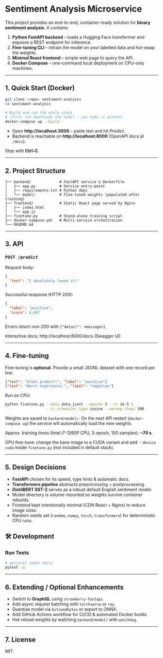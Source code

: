 # Sentiment Analysis Microservice

This project provides an end-to-end, container-ready solution for **binary sentiment analysis**.
It contains:

1. **Python FastAPI backend** – loads a Hugging Face transformer and exposes a REST endpoint for inference.
2. **Fine-tuning CLI** – retrain the model on your labelled data and hot-swap the weights.
3. **Minimal React frontend** – simple web page to query the API.
4. **Docker Compose** – one-command local deployment on CPU-only machines.

---

## 1. Quick Start (Docker)

```bash
git clone <repo> sentiment-analysis
cd sentiment-analysis

# Build and run the whole stack
# (first run downloads the model – can take ~1 minute)
docker-compose up --build
```

* Open **http://localhost:3000** – paste text and hit *Predict*.
* Backend is reachable on **http://localhost:8000** (OpenAPI docs at `/docs`).

Stop with **Ctrl-C**.

---

## 2. Project Structure

```
├── backend/             # FastAPI service & Dockerfile
│   ├── app.py           # Service entry-point
│   ├── requirements.txt # Python deps
│   └── model/           # Fine-tuned weights (populated after training)
├── frontend/            # Static React page served by Nginx
│   ├── index.html
│   └── app.js
├── finetune.py          # Stand-alone training script
├── docker-compose.yml   # Multi-service orchestration
└── README.md
```

---

## 3. API

### `POST /predict`

Request body:
```json
{
  "text": "I absolutely loved it!"
}
```

Successful response (HTTP 200):
```json
{
  "label": "positive",
  "score": 0.987
}
```

Errors return non-200 with `{"detail": <message>}`.

Interactive docs: http://localhost:8000/docs (Swagger UI)

---

## 4. Fine-tuning

Fine-tuning is **optional**. Provide a small JSONL dataset with one record per line:

```json
{"text": "Great product!", "label": "positive"}
{"text": "Worst experience.", "label": "negative"}
```

Run on CPU:

```bash
python finetune.py --data data.jsonl --epochs 3 --lr 2e-5 \
                   --lr_scheduler_type cosine --warmup_steps 500
```

Weights are saved to `backend/model/`. On the next API restart (`docker-compose up`) the service will automatically load the new weights.

Approx. training times (Intel i7-1260P CPU, 3-epoch, 100 samples): **~70 s**.

GPU fine-tune: change the base image to a CUDA variant and add `--device cuda` inside `finetune.py` (not included in default stack).

---

## 5. Design Decisions

* **FastAPI** chosen for its speed, type hints & automatic docs.
* **Transformers pipeline** abstracts preprocessing + postprocessing.
* **DistilBERT SST-2** serves as a robust default English sentiment model.
* Model directory is volume-mounted so weights survive container rebuilds.
* Frontend kept intentionally minimal (CDN React + Nginx) to reduce image sizes.
* Random seeds set (`random`, `numpy`, `torch`, `transformers`) for deterministic CPU runs.

## 🛠 Development

### Run Tests
```bash
# optional smoke tests
pytest -q
```

---

## 6. Extending / Optional Enhancements

* Switch to **GraphQL** using `strawberry-fastapi`.
* Add async request batching with `torchserve` or `ray`.
* Quantise model via `bitsandbytes` or export to ONNX.
* Add GitHub Actions workflow for CI/CD & automated Docker builds.
* Hot-reload weights by watching `backend/model/` with `watchdog`.

---

## 7. License

MIT. 